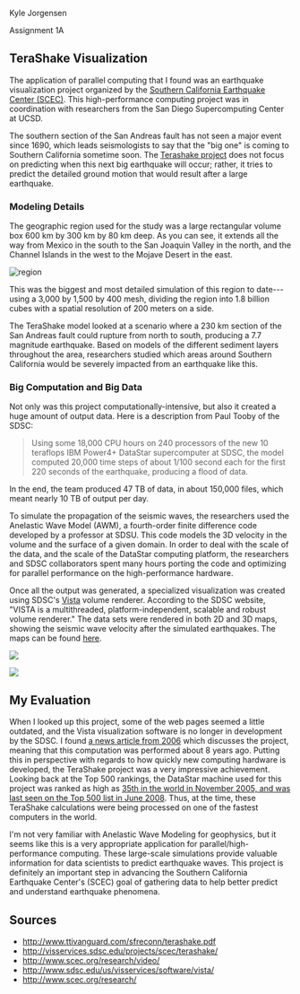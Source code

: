 Kyle Jorgensen

Assignment 1A


## TeraShake Visualization

The application of parallel computing that I found was an earthquake visualization project organized by the [Southern California Earthquake Center (SCEC)](http://www.scec.org/). This high-performance computing project was in coordination with researchers from the San Diego Supercomputing Center at UCSD.  

The southern section of the San Andreas fault has not seen a major event since 1690, which leads seismologists to say that the "big one" is coming to Southern California sometime soon. The [Terashake project](http://visservices.sdsc.edu/projects/scec/terashake/) does not focus on predicting when this next big earthquake will occur; rather, it tries to predict the detailed ground motion that would result after a large earthquake. 

### Modeling Details

The geographic region used for the study was a large rectangular volume box 600 km by 300 km by 80 km deep. As you can see, it extends all the way from Mexico in the south to the San Joaquin Valley in the north, and the Channel Islands in the west to the Mojave Desert in the east.

![region](http://visservices.sdsc.edu/projects/scec/terashake/images/map_inlay_location3.jpg)

This was the biggest and most detailed simulation of this region to date---using a 3,000 by 1,500 by 400 mesh, dividing the region into 1.8 billion cubes with a spatial resolution of 200 meters on a side. 

The TeraShake model looked at a scenario where a 230 km section of the San Andreas fault could rupture from north to south, producing a 7.7 magnitude earthquake. Based on models of the different sediment layers throughout the area, researchers studied which areas around Southern California would be severely impacted from an earthquake like this. 

### Big Computation and Big Data

Not only was this project computationally-intensive, but also it created a huge amount of output data. Here is a description from Paul Tooby of the SDSC:

> Using some 18,000 CPU hours on 240 processors of the new 10 teraflops IBM Power4+ 
DataStar supercomputer at SDSC, the model computed 20,000 time steps of about 1/100 second 
each for the first 220 seconds of the earthquake, producing a flood of data.

In the end, the team produced 47 TB of data, in about 150,000 files, which meant nearly 10 TB of output per day. 

To simulate the propagation of the seismic waves, the researchers used the Anelastic Wave Model (AWM), a fourth-order finite difference code developed by a professor at SDSU. This code models the 3D velocity in the volume and the surface of a given domain. In order to deal with the scale of the data, and the scale of the DataStar computing platform, the researchers and SDSC collaborators spent many hours porting the code and optimizing for parallel performance on the high-performance hardware. 

Once all the output was generated, a specialized visualization was created using SDSC's [Vista](http://www.sdsc.edu/us/visservices/software/vista/) volume renderer. According to the SDSC website, "VISTA is a multithreaded, platform-independent, scalable and robust volume renderer." The data sets were rendered in both 2D and 3D maps, showing the seismic wave velocity after the simulated earthquakes. The maps can be found [here](http://visservices.sdsc.edu/projects/scec/terashake/2.3/). 

![](http://visservices.sdsc.edu/projects/scec/terashake/2.3/images/TS2.3_vol_vx_headon_1920.png)


![](http://visservices.sdsc.edu/projects/scec/terashake/2.3/images/Terashake2.3_surface_Vy_1280.png)

## My Evaluation

When I looked up this project, some of the web pages seemed a little outdated, and the Vista visualization software is no longer in development by the SDSC. I found [a news article from 2006](http://ucsdnews.ucsd.edu/archive/newsrel/general/terrashake.asp) which discusses the project, meaning that this computation was performed about 8 years ago. Putting this in perspective with regards to how quickly new computing hardware is developed, the TeraShake project was a very impressive achievement. Looking back at the Top 500 rankings, the DataStar machine used for this project was ranked as high as [35th in the world in November 2005, and was last seen on the Top 500 list in June 2008](http://www.top500.org/system/174264). Thus, at the time, these TeraShake calculations were being processed on one of the fastest computers in the world. 

I'm not very familiar with Anelastic Wave Modeling for geophysics, but it seems like this is a very appropriate application for parallel/high-performance computing. These large-scale simulations provide valuable information for data scientists to predict earthquake waves. This project is definitely an important step in advancing the Southern California Earthquake Center's (SCEC) goal of gathering data to help better predict and understand earthquake phenomena.

## Sources

* http://www.ttivanguard.com/sfreconn/terashake.pdf
* http://visservices.sdsc.edu/projects/scec/terashake/
* http://www.scec.org/research/video/
* http://www.sdsc.edu/us/visservices/software/vista/
* http://www.scec.org/research/




